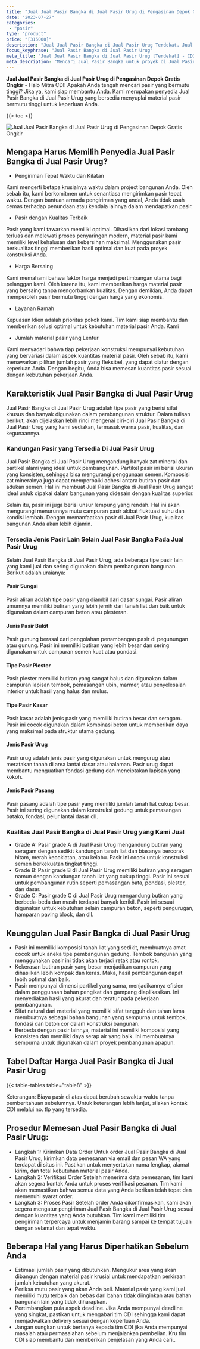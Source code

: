 ```yaml
---
title: "Jual Jual Pasir Bangka di Jual Pasir Urug di Pengasinan Depok Gratis Ongkir"
date: "2023-07-27"
categories:
 - "pasir"
type: "product"
price: "[315000]"
description: "Jual Jual Pasir Bangka di Jual Pasir Urug Terdekat. Jual Pasir Bangka ini sering dipakai dalam proyek konstruksi sebagai bahan campuran yang terpilih dan halus. Hubungi kami untuk informasi lebih lanjut."
focus_keyphrase: "Jual Pasir Bangka di Jual Pasir Urug"
meta_title: "Jual Jual Pasir Bangka di Jual Pasir Urug [Terdekat] - CDI"
meta_description: "Mencari Jual Pasir Bangka untuk proyek di Jual Pasir Urug? Kami menawarkan Jual Pasir Bangka berkualitas untuk material adukan. Raih penawaran terbaik sekarang."
---
```


**Jual Jual Pasir Bangka di Jual Pasir Urug di Pengasinan Depok Gratis Ongkir** - Halo Mitra CDI! Apakah Anda tengah mencari pasir yang bermutu tinggi? Jika ya, kami siap membantu Anda. Kami merupakan penyedia Jual Pasir Bangka di Jual Pasir Urug yang bersedia menyuplai material pasir bermutu tinggi untuk keperluan Anda.

{{< toc >}}

![Jual Jual Pasir Bangka di Jual Pasir Urug di Pengasinan Depok Gratis Ongkir](/images/pasir/pasir-bangunan-17.jpg)

## Mengapa Harus Memilih Penyedia Jual Pasir Bangka di Jual Pasir Urug?

*   Pengiriman Tepat Waktu dan Kilatan

Kami mengerti betapa krusialnya waktu dalam project bangunan Anda. Oleh sebab itu, kami berkomitmen untuk senantiasa mengirimkan pasir tepat waktu. Dengan bantuan armada pengiriman yang andal, Anda tidak usah cemas terhadap penundaan atau kendala lainnya dalam mendapatkan pasir.
*   Pasir dengan Kualitas Terbaik

Pasir yang kami tawarkan memiliki optimal. Dihasilkan dari lokasi tambang terluas dan melewati proses penyaringan modern, material pasir kami memiliki level kehalusan dan kebersihan maksimal. Menggunakan pasir berkualitas tinggi memberikan hasil optimal dan kuat pada proyek konstruksi Anda.
*   Harga Bersaing

Kami memahami bahwa faktor harga menjadi pertimbangan utama bagi pelanggan kami. Oleh karena itu, kami memberikan harga material pasir yang bersaing tanpa mengorbankan kualitas. Dengan demikian, Anda dapat memperoleh pasir bermutu tinggi dengan harga yang ekonomis.
*   Layanan Ramah

Kepuasan klien adalah prioritas pokok kami. Tim kami siap membantu dan memberikan solusi optimal untuk kebutuhan material pasir Anda. Kami

*   Jumlah material pasir yang Lentur

Kami menyadari bahwa tiap pekerjaan konstruksi mempunyai kebutuhan yang bervariasi dalam aspek kuantitas material pasir. Oleh sebab itu, kami menawarkan pilihan jumlah pasir yang fleksibel, yang dapat diatur dengan keperluan Anda. Dengan begitu, Anda bisa memesan kuantitas pasir sesuai dengan kebutuhan pekerjaan Anda.

## Karakteristik Jual Pasir Bangka di Jual Pasir Urug

Jual Pasir Bangka di Jual Pasir Urug adalah tipe pasir yang berisi sifat khusus dan banyak digunakan dalam pembangunan struktur. Dalam tulisan berikut, akan dijelaskan lebih rinci mengenai ciri-ciri Jual Pasir Bangka di Jual Pasir Urug yang kami sediakan, termasuk warna pasir, kualitas, dan kegunaannya.

### Kandungan Pasir yang Tersedia Di Jual Pasir Urug

Jual Pasir Bangka di Jual Pasir Urug mengandung banyak zat mineral dan partikel alami yang ideal untuk pembangunan. Partikel pasir ini berisi ukuran yang konsisten, sehingga bisa mengurangi penggunaan semen. Komposisi zat mineralnya juga dapat memperbaiki adhesi antara butiran pasir dan adukan semen. Hal ini membuat Jual Pasir Bangka di Jual Pasir Urug sangat ideal untuk dipakai dalam bangunan yang didesain dengan kualitas superior.

Selain itu, pasir ini juga berisi unsur lempung yang rendah. Hal ini akan mengurangi menurunnya mutu campuran pasir akibat fluktuasi suhu dan kondisi lembab. Dengan memanfaatkan pasir di Jual Pasir Urug, kualitas bangunan Anda akan lebih dijamin.

### Tersedia Jenis Pasir Lain Selain Jual Pasir Bangka Pada Jual Pasir Urug

Selain Jual Pasir Bangka di Jual Pasir Urug, ada beberapa tipe pasir lain yang kami jual dan sering digunakan dalam pembangunan bangunan. Berikut adalah uraianya:

#### Pasir Sungai

Pasir aliran adalah tipe pasir yang diambil dari dasar sungai. Pasir aliran umumnya memiliki butiran yang lebih jernih dari tanah liat dan baik untuk digunakan dalam campuran beton atau plesteran.

#### Jenis Pasir Bukit

Pasir gunung berasal dari pengolahan penambangan pasir di pegunungan atau gunung. Pasir ini memiliki butiran yang lebih besar dan sering digunakan untuk campuran semen kuat atau pondasi.

#### Tipe Pasir Plester

Pasir plester memiliki butiran yang sangat halus dan digunakan dalam campuran lapisan tembok, pemasangan ubin, marmer, atau penyelesaian interior untuk hasil yang halus dan mulus.

#### Tipe Pasir Kasar

Pasir kasar adalah jenis pasir yang memiliki butiran besar dan seragam. Pasir ini cocok digunakan dalam kombinasi beton untuk memberikan daya yang maksimal pada struktur utama gedung.

#### Jenis Pasir Urug

Pasir urug adalah jenis pasir yang digunakan untuk mengurug atau meratakan tanah di area lantai dasar atau halaman. Pasir urug dapat membantu menguatkan fondasi gedung dan menciptakan lapisan yang kokoh.

#### Jenis Pasir Pasang

Pasir pasang adalah tipe pasir yang memiliki jumlah tanah liat cukup besar. Pasir ini sering digunakan dalam konstruksi gedung untuk pemasangan batako, fondasi, pelur lantai dasar dll.

### Kualitas Jual Pasir Bangka di Jual Pasir Urug yang Kami Jual

*   Grade A: Pasir grade A di Jual Pasir Urug mengandung butiran yang seragam dengan sedikit kandungan tanah liat dan biasanya bercorak hitam, merah kecoklatan, atau kelabu. Pasir ini cocok untuk konstruksi semen berkekuatan tingkat tinggi.
*   Grade B: Pasir grade B di Jual Pasir Urug memiliki butiran yang seragam namun dengan kandungan tanah liat yang cukup tinggi. Pasir ini sesuai untuk pembangunan rutin seperti pemasangan bata, pondasi, plester, dan dasar.
*   Grade C: Pasir grade C di Jual Pasir Urug mengandung butiran yang berbeda-beda dan masih terdapat banyak kerikil. Pasir ini sesuai digunakan untuk kebutuhan selain campuran beton, seperti pengurugan, hamparan paving block, dan dll.

## Keunggulan Jual Pasir Bangka di Jual Pasir Urug

*   Pasir ini memiliki komposisi tanah liat yang sedikit, membuatnya amat cocok untuk aneka tipe pembangunan gedung. Tembok bangunan yang menggunakan pasir ini tidak akan terjadi retak atau rontok.
*   Kekerasan butiran pasir yang besar menjadikan campuran yang dihasilkan lebih kompak dan keras. Maka, hasil pembangunan dapat lebih optimal dan baik.
*   Pasir mempunyai dimensi partikel yang sama, menjadikannya efisien dalam penggunaan bahan pengikat dan gampang diaplikasikan. Ini menyediakan hasil yang akurat dan teratur pada pekerjaan pembangunan.
*   Sifat natural dari material yang memiliki sifat tangguh dan tahan lama membuatnya sebagai bahan bangunan yang sempurna untuk tembok, fondasi dan beton cor dalam konstruksi bangunan.
*   Berbeda dengan pasir lainnya, material ini memiliki komposisi yang konsisten dan memiliki daya serap air yang baik. Ini membuatnya sempurna untuk digunakan dalam proyek pembangunan apapun.

## Tabel Daftar Harga Jual Pasir Bangka di Jual Pasir Urug

{{< table-tables table="table8" >}}

Keterangan: Biaya pasir di atas dapat berubah sewaktu-waktu tanpa pemberitahuan sebelumnya. Untuk keterangan lebih lanjut, silakan kontak CDI melalui no. tlp yang tersedia.

## Prosedur Memesan Jual Pasir Bangka di Jual Pasir Urug:

*   Langkah 1: Kirimkan Data Order
Untuk order Jual Pasir Bangka di Jual Pasir Urug, kirimkan data pemesanan via email dan pesan WA yang terdapat di situs ini. Pastikan untuk menyertakan nama lengkap, alamat kirim, dan total kebutuhan material pasir Anda.
*   Langkah 2: Verifikasi Order
Setelah menerima data pemesanan, tim kami akan segera kontak Anda untuk proses verifikasi pesanan. Tim kami akan memastikan bahwa semua data yang Anda berikan telah tepat dan memenuhi syarat order.
*   Langkah 3: Proses Pasir
Setelah order Anda dikonfirmasikan, kami akan segera mengatur pengiriman Jual Pasir Bangka di Jual Pasir Urug sesuai dengan kuantitas yang Anda butuhkan. Tim kami memiliki tim pengiriman terpercaya untuk menjamin barang sampai ke tempat tujuan dengan selamat dan tepat waktu.

## Beberapa Hal yang Harus Diperhatikan Sebelum Anda

*   Estimasi jumlah pasir yang dibutuhkan. Mengukur area yang akan dibangun dengan material pasir krusial untuk mendapatkan perkiraan jumlah kebutuhan yang akurat.
*   Periksa mutu pasir yang akan Anda beli. Material pasir yang kami jual memiliki mutu terbaik dan bebas dari bahan tidak diinginkan atau bahan bangunan lain yang tidak diharapkan.
*   Pertimbangkan pula aspek deadline. Jika Anda mempunyai deadline yang singkat, pastikan untuk mengabari tim CDI sehingga kami dapat menjadwalkan delivery sesuai dengan keperluan Anda.
*   Jangan sungkan untuk bertanya kepada tim CDI jika Anda mempunyai masalah atau permasalahan sebelum menjalankan pembelian. Kru tim CDI siap membantu dan memberikan penjelasan yang Anda cari..